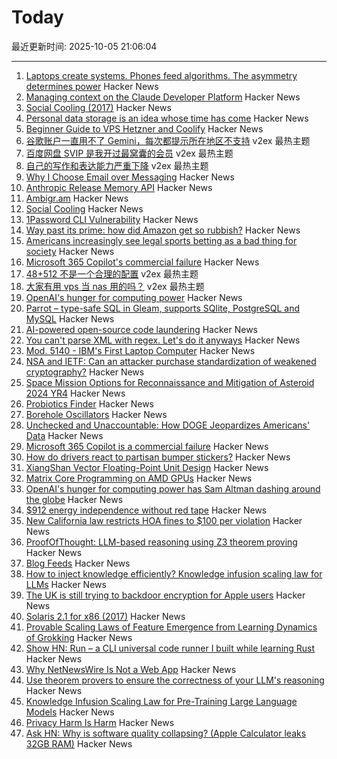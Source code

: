 # Today

最近更新时间: 2025-10-05 21:06:04

--- 
1. [Laptops create systems. Phones feed algorithms. The asymmetry determines power](https://zakelfassi.com/command-interface-device-power) Hacker News
2. [Managing context on the Claude Developer Platform](https://www.anthropic.com/news/context-management) Hacker News
3. [Social Cooling (2017)](https://www.socialcooling.com/) Hacker News
4. [Personal data storage is an idea whose time has come](https://blog.muni.town/personal-data-storage-idea/) Hacker News
5. [Beginner Guide to VPS Hetzner and Coolify](https://bhargav.dev/blog/VPS_Setup_and_Security_Checklist_A_Complete_Self_Hosting_Guide) Hacker News
6. [谷歌账户一直用不了 Gemini，每次都提示所在地区不支持](https://www.v2ex.com/t/1163408) v2ex 最热主题
7. [百度网盘 SVIP 是我开过最窝囊的会员](https://www.v2ex.com/t/1163401) v2ex 最热主题
8. [自己的写作和表达能力严重下降](https://www.v2ex.com/t/1163394) v2ex 最热主题
9. [Why I Choose Email over Messaging](https://www.spinellis.gr/blog/20250926/?li) Hacker News
10. [Anthropic Release Memory API](https://www.anthropic.com/news/context-management) Hacker News
11. [Ambigr.am](https://ambigr.am/hall-of-fame) Hacker News
12. [Social Cooling](https://www.socialcooling.com/) Hacker News
13. [1Password CLI Vulnerability](https://codeberg.org/manchicken/1password-cli-vuln-disclosure) Hacker News
14. [Way past its prime: how did Amazon get so rubbish?](https://www.theguardian.com/technology/2025/oct/05/way-past-its-prime-how-did-amazon-get-so-rubbish) Hacker News
15. [Americans increasingly see legal sports betting as a bad thing for society](https://www.pewresearch.org/short-reads/2025/10/02/americans-increasingly-see-legal-sports-betting-as-a-bad-thing-for-society-and-sports/) Hacker News
16. [Microsoft 365 Copilot's commercial failure](https://www.perspectives.plus/p/microsoft-365-copilot-commercial-failure) Hacker News
17. [48+512 不是一个合理的配置](https://www.v2ex.com/t/1163378) v2ex 最热主题
18. [大家有用 vps 当 nas 用的吗？](https://www.v2ex.com/t/1163377) v2ex 最热主题
19. [OpenAI's hunger for computing power](https://www.wsj.com/tech/ai/openai-sam-altman-asia-middle-east-7b660809) Hacker News
20. [Parrot – type-safe SQL in Gleam, supports SQlite, PostgreSQL and MySQL](https://github.com/daniellionel01/parrot) Hacker News
21. [AI-powered open-source code laundering](https://github.com/SudoMaker/rEFui/blob/main/HALL_OF_SHAME.md) Hacker News
22. [You can't parse XML with regex. Let's do it anyways](https://sdomi.pl/weblog/26-nobody-here-is-free-of-sin/) Hacker News
23. [Mod. 5140 - IBM's First Laptop Computer](https://richardsapperdesign.com/products/mod-5140/) Hacker News
24. [NSA and IETF: Can an attacker purchase standardization of weakened cryptography?](https://blog.cr.yp.to/20251004-weakened.html) Hacker News
25. [Space Mission Options for Reconnaissance and Mitigation of Asteroid 2024 YR4](https://arxiv.org/abs/2509.12351) Hacker News
26. [Probiotics Finder](https://www.probioticfinder.org/) Hacker News
27. [Borehole Oscillators](https://www.gregegan.net/SCIENCE/Borehole/Borehole.html) Hacker News
28. [Unchecked and Unaccountable: How DOGE Jeopardizes Americans' Data](https://www.hsgac.senate.gov/media/dems/peters-report-finds-that-doge-continues-to-operate-unchecked-likely-violating-federal-privacy-and-security-laws-and-putting-the-safety-of-americans-personal-information-in-danger/) Hacker News
29. [Microsoft 365 Copilot is a commercial failure](https://www.perspectives.plus/p/microsoft-365-copilot-commercial-failure) Hacker News
30. [How do drivers react to partisan bumper stickers?](https://www.frontiersin.org/articles/10.3389/fpos.2025.1617785) Hacker News
31. [XiangShan Vector Floating-Point Unit Design](https://docs.xiangshan.cc/projects/design/en/latest/backend/VFPU/) Hacker News
32. [Matrix Core Programming on AMD GPUs](https://salykova.github.io/matrix-cores-cdna) Hacker News
33. [OpenAI's hunger for computing power has Sam Altman dashing around the globe](https://www.wsj.com/tech/ai/openai-sam-altman-asia-middle-east-7b660809) Hacker News
34. [$912 energy independence without red tape](https://sunboxlabs.com/) Hacker News
35. [New California law restricts HOA fines to $100 per violation](https://calmatters.org/politics/2025/10/california-hoas-fines-capped/) Hacker News
36. [ProofOfThought: LLM-based reasoning using Z3 theorem proving](https://github.com/DebarghaG/proofofthought) Hacker News
37. [Blog Feeds](https://blogfeeds.net) Hacker News
38. [How to inject knowledge efficiently? Knowledge infusion scaling law for LLMs](https://arxiv.org/abs/2509.19371) Hacker News
39. [The UK is still trying to backdoor encryption for Apple users](https://www.eff.org/deeplinks/2025/10/uk-still-trying-backdoor-encryption-apple-users) Hacker News
40. [Solaris 2.1 for x86 (2017)](https://www.os2museum.com/wp/pc-unix-history/solaris-2-1-for-x86/) Hacker News
41. [Provable Scaling Laws of Feature Emergence from Learning Dynamics of Grokking](https://arxiv.org/abs/2509.21519) Hacker News
42. [Show HN: Run – a CLI universal code runner I built while learning Rust](https://github.com/Esubaalew/run) Hacker News
43. [Why NetNewsWire Is Not a Web App](https://inessential.com/2025/10/04/why-netnewswire-is-not-web-app.html) Hacker News
44. [Use theorem provers to ensure the correctness of your LLM's reasoning](https://github.com/DebarghaG/proofofthought) Hacker News
45. [Knowledge Infusion Scaling Law for Pre-Training Large Language Models](https://arxiv.org/abs/2509.19371) Hacker News
46. [Privacy Harm Is Harm](https://www.eff.org/deeplinks/2025/10/privacy-harm-harm) Hacker News
47. [Ask HN: Why is software quality collapsing? (Apple Calculator leaks 32GB RAM)](https://news.ycombinator.com/item?id=45474346) Hacker News

